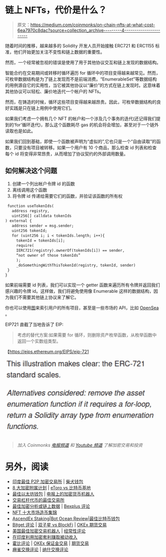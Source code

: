 # 链上 NFTs，代价是什么？

> 原文：<https://medium.com/coinmonks/on-chain-nfts-at-what-cost-6ea7970c8dac?source=collection_archive---------4----------------------->

随着时间的推移，越来越多的 Solidity 开发人员开始接触 ERC721 和 ERC1155 标准，他们开始更加关注不变性和链上数据的重要性。

然而，一个经常被忽视的错误是使用了用于其他协议交互和链上发现的数据结构。

智能合约在交易期间或转移时循环遍历 for 循环中的项目变得越来越常见。然而，可枚举数据结构是为了链上发现而不是前端消费。“EnumerableSet”等数据结构的用例源自它的实用性，当它被其他协议以“廉价”的方式在链上发现时。这意味着其他协议可以轻松、廉价地迭代一个帐户的 NFTs。

然而，在铸造的时候，循环这些项目变得越来越昂贵。因此，可枚举数据结构的良好实践是只在链上用例中使用它们。

如果我们考虑一个拥有几个 NFT 的帐户和一个涉及几个事务的迭代(还记得我们提到的‘for’循环迭代)，那么这个函数耗尽 gas 的机会将会增加，甚至对于一个链外读取也是如此。

如果我们回到基础，即使一个函数被声明为“虚拟的”,它也只是一个“自由读取”的函数，只要没有项目被转移。如果一个用户有 10 个商品，那么检查 id 列表和检查每个 id 将变得非常昂贵，从而增加了协议契约的外部调用数量。

## 如何解决这个问题

1.  创建一个列出帐户令牌 id 的函数
2.  离线调用这个函数
3.  将令牌 id 传递给需要它们的函数，并验证该函数的所有权

```
 function useTokenIds(
   address registry, 
   uint256[] calldata tokenIds
) external {
   address sender = msg.sender;
   uint256 tokenId;
   for (uint256 i; i < tokenIds.length; i++){
     tokenId = tokenIds[i];
     require(
     IERC721(registry).ownerOf(tokenIds[i]) == sender,
     “not owner of those tokenIds”
     );
     _doSomethingWithThisTokenId(registry, tokenId, sender)
 }
}
```

如果前端需要 id 列表，我们可以实现一个 getter 函数来遍历所有令牌并返回我们感兴趣的令牌 id。这样做，我们将避免使用像 Enumerable 这样的数据结构，因为我们不需要其他链上协议来了解它。

你也可以使用[图](https://thegraph.com/en/)来索引用户的所有项目，甚至是一些市场的 API，比如 [OpenSea](https://opensea.io/) 。

EIP721 直截了当地告诉了 EIP:

>考虑的替代方案:如果需要 for 循环，则删除资产枚举函数，从枚举函数中返回一个实数组类型。

【https://eips.ethereum.org/EIPS/eip-721 

![](img/8b30d7aa1220b0de24edad7b96554d77.png)

> *加入 Coinmonks* [*电报频道*](https://t.me/coincodecap) *和* [*Youtube 频道*](https://www.youtube.com/c/coinmonks/videos) *了解加密交易和投资*

# 另外，阅读

*   [印度最佳 P2P 加密交易所](https://coincodecap.com/p2p-crypto-exchanges-in-india) | [柴犬钱包](https://coincodecap.com/baby-shiba-inu-wallets)
*   [8 大加密附属计划](https://coincodecap.com/crypto-affiliate-programs) | [eToro vs 比特币基地](https://coincodecap.com/etoro-vs-coinbase)
*   [最佳以太坊钱包](https://coincodecap.com/best-ethereum-wallets) | [电报上的加密货币机器人](https://coincodecap.com/telegram-crypto-bots)
*   [交易杠杆代币的最佳交易所](https://coincodecap.com/leveraged-token-exchanges)
*   [最佳加密分析或链上数据](https://coincodecap.com/blockchain-analytics) | [Bexplus 评论](https://coincodecap.com/bexplus-review)
*   [NFT 十大市场造币集锦](https://coincodecap.com/nft-marketplaces)
*   [AscendEx Staking](https://coincodecap.com/ascendex-staking)|[Bot Ocean Review](https://coincodecap.com/bot-ocean-review)|[最佳比特币钱包](https://coincodecap.com/bitcoin-wallets-india)
*   [Bitget 评论](https://coincodecap.com/bitget-review) | [双子星 vs BlockFi](https://coincodecap.com/gemini-vs-blockfi) | [OKEx 期货交易](https://coincodecap.com/okex-futures-trading)
*   [美国最佳加密交易机器人](https://coincodecap.com/crypto-trading-bots-in-the-us) | [经常性评论](https://coincodecap.com/changelly-review)
*   [在印度利用加密套利赚取被动收入](https://coincodecap.com/crypto-arbitrage-in-india)
*   [霍比评论](https://coincodecap.com/huobi-review) | [OKEx 保证金交易](https://coincodecap.com/okex-margin-trading) | [期货交易](https://coincodecap.com/futures-trading)
*   [麻雀交换评论](https://coincodecap.com/sparrow-exchange-review) | [纳什交换评论](https://coincodecap.com/nash-exchange-review)